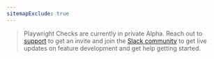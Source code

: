 ```yaml
---
sitemapExclude: true
---
```


> Playwright Checks are currently in private Alpha. Reach out to [support](https://app.checklyhq.com/?support=true) to get an invite and join the [Slack community](https://checklycommunity.slack.com/join/shared_invite/zt-2qc51mpyr-5idwVD4R4izkf5FC4CFk1A#/shared-invite/email) to get live updates on feature development and get help getting started.
